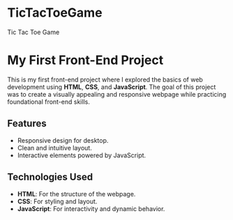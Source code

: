 # TicTacToeGame
Tic Tac Toe Game

# My First Front-End Project

This is my first front-end project where I explored the basics of web development using **HTML**, **CSS**, and **JavaScript**. The goal of this project was to create a visually appealing and responsive webpage while practicing foundational front-end skills.

## Features
- Responsive design for desktop.
- Clean and intuitive layout.
- Interactive elements powered by JavaScript.

## Technologies Used
- **HTML**: For the structure of the webpage.
- **CSS**: For styling and layout.
- **JavaScript**: For interactivity and dynamic behavior.
